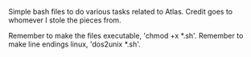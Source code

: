 Simple bash files to do various tasks related to Atlas.  Credit goes to whomever I stole the pieces from.

Remember to make the files executable, 'chmod +x *.sh'.  Remember to make line endings linux, 'dos2unix *.sh'.
